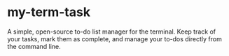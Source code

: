 # my-term-task
A simple, open-source to-do list manager for the terminal. Keep track of your tasks, mark them as complete, and manage your to-dos directly from the command line.
